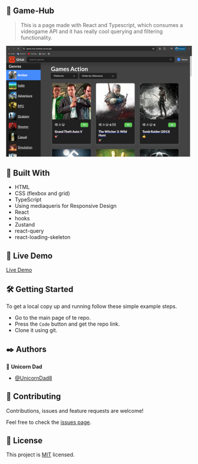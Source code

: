 ## 🧐 Game-Hub

> This is a page made with React and Typescript, which consumes a videogame API and it has really cool querying and filtering functionality.

![screenshot](./Game-Hub.screenshot.png)

## 🔧 Built With

- HTML
- CSS (flexbox and grid)
- TypeScript
- Using mediaqueris for Responsive Design
- React
- hooks
- Zustand
- react-query
- react-loading-skeleton

## 🔴 Live Demo

[Live Demo](https://game-hub-lamda-exj0hy44y-unicorndad8s-projects.vercel.app/)

## 🛠 Getting Started

To get a local copy up and running follow these simple example steps.

- Go to the main page of te repo.
- Press the `Code` button and get the repo link.
- Clone it using git.

## ✒️ Authors

👤 **Unicorn Dad**

- [@UnicornDad8](https://github.com/UnicornDad8)

## 🤝 Contributing

Contributions, issues and feature requests are welcome!

Feel free to check the [issues page](https://github.com/UnicornDad8/game-hub/issues).

## 📝 License

This project is [MIT](lic.url) licensed.
